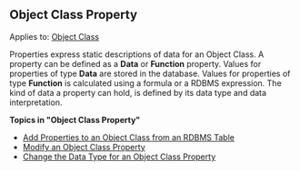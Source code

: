 ## Object Class Property

Applies to: [Object Class](object-class.md "Object Class")

Properties express static descriptions of data for an Object Class. A property can be defined as a **Data** or **Function** property. Values for properties of type **Data** are stored in the database. Values for properties of type **Function** is calculated using a formula or a RDBMS expression. The kind of data a property can hold, is defined by its data type and data interpretation.

**Topics in "Object Class Property"**
* [Add Properties to an Object Class from an RDBMS Table](object-class-property/add-properties-to-an-object-class-from-an-rdbms-table.md)
* [Modify an Object Class Property](object-class-property/modify-an-object-class-property.md)
* [Change the Data Type for an Object Class Property](object-class-property/change-the-data-type-for-an-object-class-property.md)